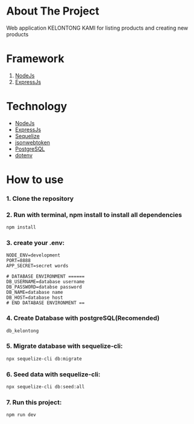 # About The Project

Web application KELONTONG KAMI for listing products and creating new products

# Framework

1. [NodeJs](https://nodejs.org/en/)
2. [ExpressJs](https://expressjs.com/en/starter/installing.html)

# Technology

- [NodeJs](https://nodejs.org/id)
- [ExpressJs](https://expressjs.com/)
- [Sequelize](https://sequelize.org/)
- [jsonwebtoken](https://jwt.io/)
- [PostgreSQL](https://www.postgresql.org/)
- [dotenv](https://www.dotenv.org/)

# How to use

### 1. Clone the repository

### 2. Run with terminal, npm install to install all dependencies

```bash
npm install
```

### 3. create your .env:

```env
NODE_ENV=development
PORT=8888
APP_SECRET=secret words

# DATABASE ENVIRONMENT ======
DB_USERNAME=database username
DB_PASSWORD=databse password
DB_NAME=database name
DB_HOST=database host
# END DATABASE ENVIRONMENT ==

```

### 4. Create Database with postgreSQL(Recomended)

```bash
db_kelontong
```

### 5. Migrate database with sequelize-cli:

```bash
npx sequelize-cli db:migrate
```

### 6. Seed data with sequelize-cli:

```bash
npx sequelize-cli db:seed:all
```

### 7. Run this project:

```bash
npm run dev
```
